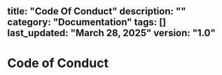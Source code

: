 title: "Code Of Conduct"
description: ""
category: "Documentation"
tags: []
last_updated: "March 28, 2025"
version: "1.0"
---

# Code of Conduct
